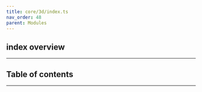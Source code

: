 ```yaml
---
title: core/3d/index.ts
nav_order: 48
parent: Modules
---
```


## index overview

---

<h2 class="text-delta">Table of contents</h2>

---
